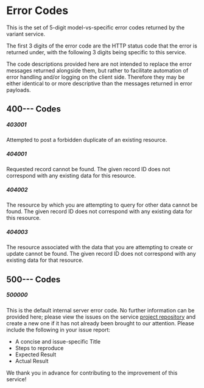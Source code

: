 # Error Codes

This is the set of 5-digit model-vs-specific error codes returned by the variant service.

The first 3 digits of the error code are the HTTP status code that the error is returned under, with the following 3 digits being specific to this service.

The code descriptions provided here are not intended to replace the error messages returned alongside them, but rather to facilitate automation of error handling and/or logging on the client side. Therefore they may be either identical to or more descriptive than the messages returned in error payloads.

## 400--- Codes

##### 403001

Attempted to post a forbidden duplicate of an existing resource.

##### 404001

Requested record cannot be found. The given record ID does not correspond with any existing data for this resource.

##### 404002

The resource by which you are attempting to query for other data cannot be found. The given record ID does not correspond with any existing data for this resource.

##### 404003

The resource associated with the data that you are attempting to create or update cannot be found. The given record ID does not correspond with any existing data for that resource.

## 500--- Codes

##### 500000

This is the default internal server error code. No further information can be provided here; please view the issues on the service [project repository](https://github.com/CanDIG/go-model-service/issues) and create a new one if it has not already been brought to our attention. Please include the following in your issue report:
- A concise and issue-specific Title
- Steps to reproduce
- Expected Result
- Actual Result

We thank you in advance for contributing to the improvement of this service!
